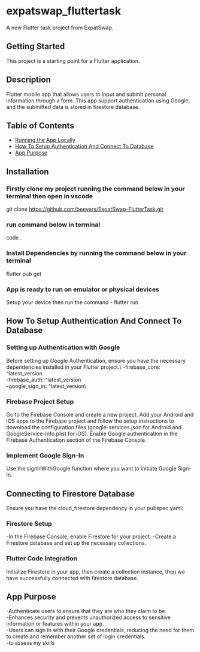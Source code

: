 # expatswap_fluttertask

A new Flutter task project from ExpatSwap.

## Getting Started

This project is a starting point for a Flutter application.

## Description

Flutter mobile app that allows users to input and submit personal information through a form. This app support authentication using Google, and the submitted data is stored in firestore database.


## Table of Contents

- [Running the App Locally](#running-the-app-locally)
- [How To Setup Authentication And Connect To Database](#how-to-setup-authentication-and-connect-to-database)
- [App Purpose](#app-purpose)

## Installation
### Firstly clone my project running the command below in your terminal then open in vscode
git clone https://github.com/beevers/ExpatSwap-FlutterTask.git
### run command below in terminal
code .
### Install Dependencies by running the command below in your terminal 
flutter pub get
### App is ready to run on emulator or physical devices
Setup your device then run the command - flutter run

## How To Setup Authentication And Connect To Database
### Setting up Authentication with Google
Before setting up Google Authentication, ensure you have the necessary dependencies installed in your Flutter project.\ -firebase_core: ^latest_version\
-firebase_auth: ^latest_version\
-google_sign_in: ^latest_version\
### Firebase Project Setup
Go to the Firebase Console and create a new project.
Add your Android and iOS apps to the Firebase project and follow the setup instructions to download the configuration files (google-services.json for Android and GoogleService-Info.plist for iOS).
Enable Google authentication in the Firebase Authentication section of the Firebase Console.
### Implement Google Sign-In
Use the signInWithGoogle function where you want to initiate Google Sign-In.

## Connecting to Firestore Database
Ensure you have the cloud_firestore dependency in your pubspec.yaml:
### Firestore Setup
-In the Firebase Console, enable Firestore for your project.
-Create a Firestore database and set up the necessary collections.
### Flutter Code Integration 
Initialize Firestore in your app, then create a collection instance, then we have successfully connected with firestore database.

## App Purpose
-Authenticate users to ensure that they are who they claim to be.\
-Enhances security and prevents unauthorized access to sensitive information or features within your app.\
-Users can sign in with their Google credentials, reducing the need for them to create and remember another set of login credentials.\
-to assess my skills
